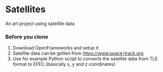 # Satellites
An art project using satellite data

### Before you clone
1. Download OpenFrameworks and setup it
2. Satellite data can be gotten from https://www.space-track.org
3. Use for example Python script to converts the satellite data from TLE format to EFEC (basically x, y and z coordinates)
